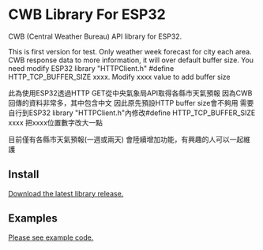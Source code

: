 # CWB Library For ESP32

CWB (Central Weather Bureau) API library for ESP32.

This is first version for test.
Only weather week forecast for city each area.
CWB response data to more information, it will over default buffer size.
You need modify ESP32 library "HTTPClient.h" #define HTTP_TCP_BUFFER_SIZE xxxx.
Modify xxxx value to add buffer size

此為使用ESP32透過HTTP GET從中央氣象局API取得各縣市天氣預報
因為CWB回傳的資料非常多，其中包含中文
因此原先預設HTTP buffer size會不夠用
需要自行到ESP32 library "HTTPClient.h"內修改#define HTTP_TCP_BUFFER_SIZE xxxx
把xxxx位置數字改大一點

目前僅有各縣市天氣預報(一週或兩天)
會陸續增加功能，有興趣的人可以一起維護

## Install

[Download the latest library release.](https://github.com/huangshaun/CWB/)

## Examples

[Please see example code.](https://github.com/huangshaun/CWB/examples)

